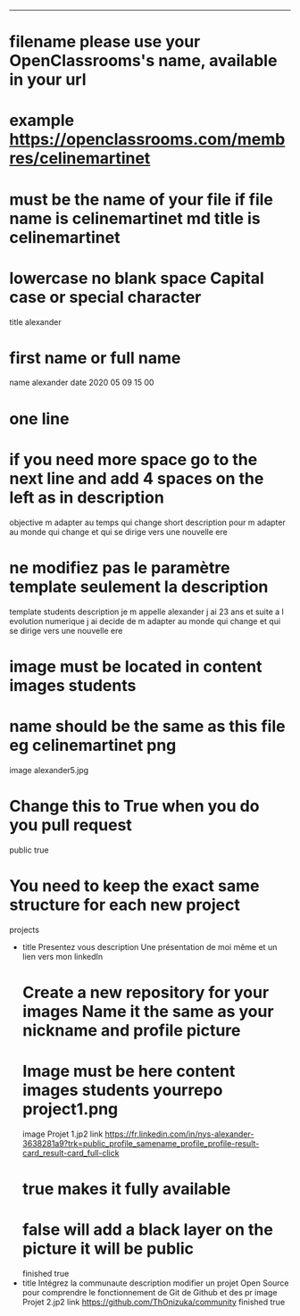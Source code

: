 ---

# filename please use your OpenClassrooms's name, available in your url
# example https://openclassrooms.com/membres/celinemartinet
# must be the name of your file if file name is celinemartinet md title is celinemartinet
# lowercase no blank space Capital case or special character
title alexander
# first name or full name
name alexander
date 2020 05 09 15 00
# one line
# if you need more space go to the next line and add 4 spaces on the left as in description
objective m adapter au temps qui change
short description pour m adapter au monde qui change et qui se dirige vers une nouvelle ere
# ne modifiez pas le paramètre template seulement la description
template students
description je m appelle alexander j ai 23 ans et suite a l evolution numerique
j ai decide de m adapter au monde qui change et qui se dirige vers une nouvelle ere
# image must be located in content images students
# name should be the same as this file eg celinemartinet png
image alexander5.jpg
# Change this to True when you do you pull request
public true
# You need to keep the exact same structure for each new project
projects
  - title Presentez vous 
    description Une présentation de moi même et un lien vers mon linkedIn 
    # Create a new repository for your images Name it the same as your nickname and profile picture
    # Image must be here content images students yourrepo project1.png
    image Projet 1.jp2
    link https://fr.linkedin.com/in/nys-alexander-3638281a9?trk=public_profile_samename_profile_profile-result-card_result-card_full-click
    # true makes it fully available
    # false will add a black layer on the picture it will be public
    finished true
  - title Intégrez la communaute
    description modifier un projet Open Source pour comprendre le fonctionnement de Git de Github et des pr
    image Projet 2.jp2
    link https://github.com/ThOnizuka/community 
    finished true
  
